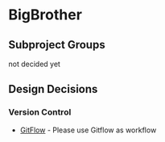 # BigBrother


## Subproject Groups

not decided yet

## Design Decisions

### Version Control

* [GitFlow](https://www.atlassian.com/git/tutorials/comparing-workflows/gitflow-workflow) - Please use Gitflow as workflow


